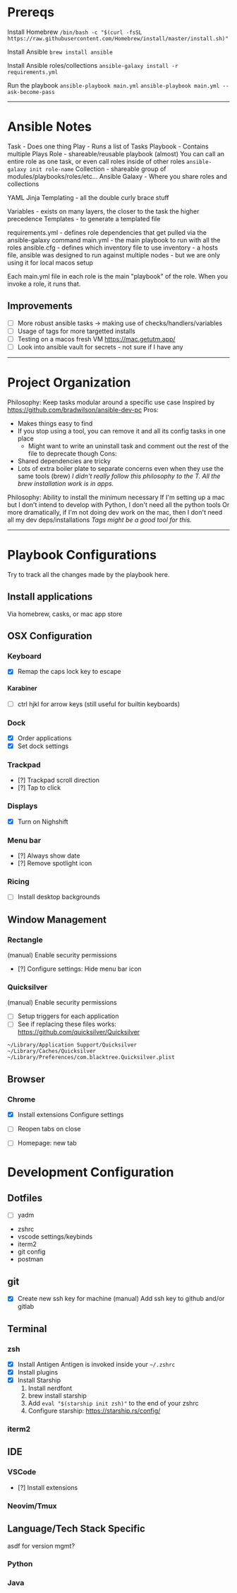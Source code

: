 # Prereqs
Install Homebrew
`/bin/bash -c "$(curl -fsSL https://raw.githubusercontent.com/Homebrew/install/master/install.sh)"`

Install Ansible
`brew install ansible`

Install Ansible roles/collections
`ansible-galaxy install -r requirements.yml`

Run the playbook
`ansible-playbook main.yml`
`ansible-playbook main.yml --ask-become-pass`

---

# Ansible Notes
Task - Does one thing
Play - Runs a list of Tasks
Playbook - Contains multiple Plays
Role - shareable/reusable playbook (almost)
  You can call an entire role as one task, or even call roles inside of other roles
  `ansible-galaxy init role-name`
Collection - shareable group of modules/playbooks/roles/etc...
Ansible Galaxy - Where you share roles and collections

YAML
Jinja Templating - all the double curly brace stuff

Variables - exists on many layers, the closer to the task the higher precedence
Templates - to generate a templated file 

requirements.yml - defines role dependencies that get pulled via the ansible-galaxy command
main.yml - the main playbook to run with all the roles
ansible.cfg - defines which inventory file to use
inventory - a hosts file, ansible was designed to run against multiple nodes - but we are only using it for local macos setup

Each main.yml file in each role is the main "playbook" of the role. When you invoke a role, it runs that.

## Improvements
- [ ] More robust ansible tasks -> making use of checks/handlers/variables
- [ ] Usage of tags for more targetted installs
- [ ] Testing on a macos fresh VM
  https://mac.getutm.app/
- [ ] Look into ansible vault for secrets - not sure if I have any

---

# Project Organization
Philosophy: Keep tasks modular around a specific use case
Inspired by https://github.com/bradwilson/ansible-dev-pc
Pros:
- Makes things easy to find
- If you stop using a tool, you can remove it and all its config tasks in one place
  - Might want to write an uninstall task and comment out the rest of the file to deprecate though
Cons:
- Shared dependencies are tricky
- Lots of extra boiler plate to separate concerns even when they use the same tools (brew)
*I didn't really follow this philosophy to the T. All the brew installation work is in apps.*

Philosophy: Ability to install the minimum necessary
If I'm setting up a mac but I don't intend to develop with Python, I don't need all the python tools
Or more dramatically, if I'm not doing dev work on the mac, then I don't need all my dev deps/installations
*Tags might be a good tool for this.*

---

# Playbook Configurations
Try to track all the changes made by the playbook here.

## Install applications
Via homebrew, casks, or mac app store

## OSX Configuration
### Keyboard
- [x] Remap the caps lock key to escape
#### Karabiner
- [ ] ctrl hjkl for arrow keys (still useful for builtin keyboards)
### Dock
- [x] Order applications
- [x] Set dock settings
### Trackpad
- [?] Trackpad scroll direction
- [?] Tap to click
### Displays
- [x] Turn on Nighshift
### Menu bar
- [?] Always show date
- [?] Remove spotlight icon
### Ricing
- [ ] Install desktop backgrounds

## Window Management
### Rectangle
(manual) Enable security permissions
- [?] Configure settings: Hide menu bar icon
### Quicksilver
(manual) Enable security permissions
- [ ] Setup triggers for each application
- [ ] See if replacing these files works:
https://github.com/quicksilver/Quicksilver
```
~/Library/Application Support/Quicksilver
~/Library/Caches/Quicksilver
~/Library/Preferences/com.blacktree.Quicksilver.plist
```

## Browser
### Chrome
- [x] Install extensions
Configure settings
- [ ] Reopen tabs on close
- [ ] Homepage: new tab



# Development Configuration
## Dotfiles
- [ ] yadm
- zshrc
- vscode settings/keybinds
- iterm2
- git config
- postman

## git
- [x] Create new ssh key for machine
(manual) Add ssh key to github and/or gitlab

## Terminal
### zsh
- [x] Install Antigen
  Antigen is invoked inside your `~/.zshrc`
- [x] Install plugins
- [x] Install Starship
  1. Install nerdfont
  2. brew install starship
  3. Add `eval "$(starship init zsh)"` to the end of your zshrc
  4. Configure starship: https://starship.rs/config/
### iterm2

## IDE
### VSCode
- [?] Install extensions
### Neovim/Tmux

## Language/Tech Stack Specific
asdf for version mgmt?
### Python
### Java